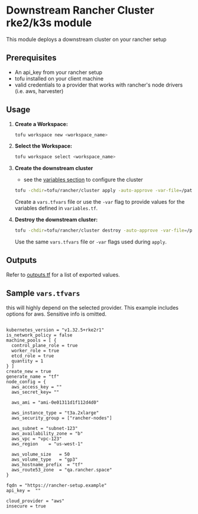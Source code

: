 # Downstream Rancher Cluster rke2/k3s module

This module deploys a downstream cluster on your rancher setup

## Prerequisites

* An api_key from your rancher setup
* tofu installed on your client machine
* valid credentials to a provider that works with rancher's node drivers (i.e. aws, harvester)

## Usage

1.  **Create a Workspace:**

    ```bash
    tofu workspace new <workspace_name>
    ```

2.  **Select the Workspace:**

    ```bash
    tofu workspace select <workspace_name>
    ```

3.  **Create the downstream cluster**
    * see the [variables section](#sample) to configure the cluster
    ```bash
    tofu -chdir=tofu/rancher/cluster apply -auto-approve -var-file=/path/to/vars.tfvars
    ```

    Create a `vars.tfvars` file or use the `-var` flag to provide values for the variables defined in `variables.tf`.

4.  **Destroy the downstream cluster:**

    ```bash
    tofu -chdir=tofu/rancher/cluster destroy -auto-approve -var-file=/path/to/vars.tfvars
    ```

    Use the same `vars.tfvars` file or `-var` flags used during `apply`.

## Outputs
Refer to [outputs.tf](./outputs.tf) for a list of exported values.

## Sample `vars.tfvars`
this will highly depend on the selected provider. This example includes options for aws. Sensitive info is omitted. 

```tofu

kubernetes_version = "v1.32.5+rke2r1"
is_network_policy = false
machine_pools = [ {
  control_plane_role = true
  worker_role = true
  etcd_role = true
  quantity = 1
} ]
create_new = true
generate_name = "tf"
node_config = {
  aws_access_key = ""
  aws_secret_key= ""

  aws_ami = "ami-0e01311d1f112d4d0"

  aws_instance_type = "t3a.2xlarge"
  aws_security_group = ["rancher-nodes"] 

  aws_subnet = "subnet-123"
  aws_availability_zone = "b"
  aws_vpc = "vpc-123"
  aws_region    = "us-west-1"

  aws_volume_size   = 50
  aws_volume_type   = "gp3"
  aws_hostname_prefix  = "tf"
  aws_route53_zone  = "qa.rancher.space"
}

fqdn = "https://rancher-setup.example"
api_key =  ""

cloud_provider = "aws"
insecure = true
```